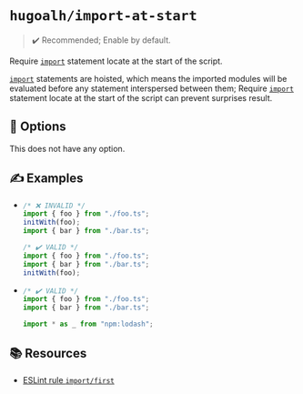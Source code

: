 # `hugoalh/import-at-start`

> ✔️ Recommended; Enable by default.

Require [`import`][ecmascript-import] statement locate at the start of the script.

[`import`][ecmascript-import] statements are hoisted, which means the imported modules will be evaluated before any statement interspersed between them; Require [`import`][ecmascript-import] statement locate at the start of the script can prevent surprises result.

## 🔧 Options

This does not have any option.

## ✍️ Examples

- ```ts
  /* ❌ INVALID */
  import { foo } from "./foo.ts";
  initWith(foo);
  import { bar } from "./bar.ts";

  /* ✔️ VALID */
  import { foo } from "./foo.ts";
  import { bar } from "./bar.ts";
  initWith(foo);
  ```
- ```ts
  /* ✔️ VALID */
  import { foo } from "./foo.ts";
  import { bar } from "./bar.ts";

  import * as _ from "npm:lodash";
  ```

## 📚 Resources

- [ESLint rule `import/first`](https://github.com/import-js/eslint-plugin-import/blob/main/docs/rules/first.md)

[ecmascript-import]: https://developer.mozilla.org/en-US/docs/Web/JavaScript/Reference/Statements/import
